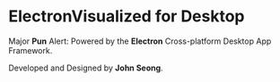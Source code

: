 # ElectronVisualized for Desktop

Major **Pun** Alert: Powered by the **Electron** Cross-platform Desktop App Framework.

Developed and Designed by **John Seong**.
